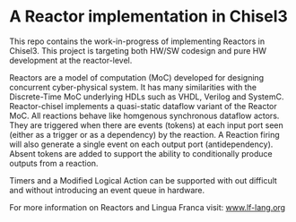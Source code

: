 A Reactor implementation in Chisel3
=======================

This repo contains the work-in-progress of implementing Reactors in Chisel3.
This project is targeting both HW/SW codesign and pure HW development at the reactor-level.

Reactors are a model of computation (MoC) developed for designing concurrent cyber-physical system.
It has many similarities with the Discrete-Time MoC underlying HDLs such as VHDL, Verilog and SystemC.
Reactor-chisel implements a quasi-static dataflow variant of the Reactor MoC. All reactions behave like homgenous synchronous dataflow actors.
They are triggered when there are events (tokens) at each input port seen (either as a trigger or as a dependency) by the reaction.
A Reaction firing will also generate a single event on each output port (antidependency). Absent tokens are added to support the ability to
conditionally produce outputs from a reaction.  

Timers and a Modified Logical Action can be supported with out difficult and without introducing an event queue in hardware. 


For more information on Reactors and Lingua Franca visit: www.lf-lang.org
